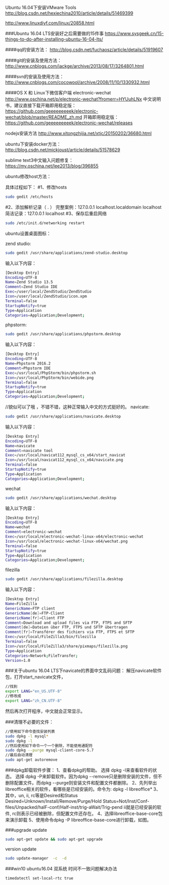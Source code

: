 Ubuntu 16.04下安装VMware Tools
http://blog.csdn.net/hexiechina2010/article/details/51469399

http://www.linuxdiyf.com/linux/20858.html

###Ubuntu 16.04 LTS安装好之后需要做的15件事
https://www.sysgeek.cn/15-things-to-do-after-installing-ubuntu-16-04-lts/

####qq的安装方法：
http://blog.csdn.net/fuchaosz/article/details/51919607

####git的安装及使用方法：
http://www.cnblogs.com/jackge/archive/2013/08/17/3264801.html

####svn的安装及使用方法：
http://www.cnblogs.com/cocowool/archive/2008/11/10/1330932.html

####OS X 和 Linux下微信客户端 electronic-wechat
http://www.oschina.net/p/electronic-wechat?fromerr=HYUuhLNx
中文说明书，建议直接下载开箱即用稳定版：
https://github.com/geeeeeeeeek/electronic-wechat/blob/master/README_zh.md
开箱即用稳定版：
https://github.com/geeeeeeeeek/electronic-wechat/releases

nodejs安装方法
http://www.xitongzhijia.net/xtjc/20150202/36680.html

ubuntu下安装docker方法：
http://blog.csdn.net/mickjoust/article/details/51578629

sublime text3中文输入问题修复：
https://my.oschina.net/lee2013/blog/396855


ubuntu修改host方法：

具体过程如下：
#1、修改hosts
```sh
sudo gedit /etc/hosts
```
#2、添加解析记录（ . ）
完整案例：127.0.0.1 localhost.localdomain localhost
简洁记录：127.0.0.1 localhost
#3、保存后重启网络
```sh
sudo /etc/init.d/networking restart
```


ubuntu设置桌面图标：

zend studio:
```sh
sudo gedit /usr/share/applications/zend-studio.desktop
```

输入以下内容：
```sh
[Desktop Entry]
Encoding=UTF-8
Name=Zend Studio 13.5
Comment=Zend Studio IDE
Exec=/user/local/ZendStudio/ZendStudio
Icon=/user/local/ZendStudio/icon.xpm
Terminal=false
StartupNotify=true
Type=Application
Categories=Application;Development;
```

phpstorm:
```sh
sudo gedit /usr/share/applications/phpstorm.desktop
```
输入以下内容：
```sh
[Desktop Entry]
Encoding=UTF-8
Name=Phpstorm 2016.2
Comment=Phpstorm IDE
Exec=/usr/local/PhpStorm/bin/phpstorm.sh
Icon=/usr/local/PhpStorm/bin/webide.png
Terminal=false
StartupNotify=true
Type=Application
Categories=Application;Development;
```

//貌似可以了哦 ，不错不错，这种正常输入中文的方式挺好的。
navicate:
```sh
sudo gedit /usr/share/applications/navicate.desktop
```
输入以下内容：
```sh
[Desktop Entry]
Encoding=UTF-8
Name=navicate
Comment=navicate tool
Exec=/usr/local/navicat112_mysql_cs_x64/start_navicat
Icon=/usr/local/navicat112_mysql_cs_x64/navicate.png
Terminal=false
StartupNotify=true
Type=Application
Categories=Application;Development;
```

wechat
```sh
sudo gedit /usr/share/applications/wechat.desktop
```
输入以下内容：
```sh
[Desktop Entry]
Encoding=UTF-8
Name=wechat
Comment=electronic-wechat
Exec=/usr/local/electronic-wechat-linux-x64/electronic-wechat
Icon=/usr/local/electronic-wechat-linux-x64/wechat.png
Terminal=false
StartupNotify=true
Type=Application
Categories=Application;Development;
```

filezilla
```sh
sudo gedit /usr/share/applications/filezilla.desktop
```
输入以下内容：
```sh
[Desktop Entry]
Name=FileZilla
GenericName=FTP client
GenericName[de]=FTP-Client
GenericName[fr]=Client FTP
Comment=Download and upload files via FTP, FTPS and SFTP
Comment[de]=Dateien über FTP, FTPS und SFTP übertragen
Comment[fr]=Transférer des fichiers via FTP, FTPS et SFTP
Exec=/usr/local/FileZilla3/bin/filezilla
Terminal=false
Icon=/usr/local/FileZilla3/share/pixmaps/filezilla.png
Type=Application
Categories=Network;FileTransfer;
Version=1.0
```

###关于ubuntu 16.04 LTS下navicate的界面中文乱码问题：
解压navicate软件包，打开start_navicate文件，
```sh
//找到
export LANG="en_US.UTF-8"
//修改成
export LANG="zh_CN.UTF-8"
```
然后再次打开程序，中文就会正常显示。


###清理不必要的文件：
```sh
//使用如下命令查找安装列表
sudo dpkg -l mysql*
sudo dpkg -l
//然后使用如下命令一个一个删除，不能使用通配符
sudo dpkg --purge mysql-client-core-5.7
//最后自动清理
sudo apt-get autoremove
```


###dpkg卸载软件步骤：
1、查看dpkg的帮助。
选择 dpkg -l来查看软件的状态。
选择 dpkg -P来卸载软件。因为dpkg --remove只是删除安装的文件，但不删除配置文件。而dpkg --purge则安装文件和配置文件都删除。
2、先列举出libreoffice相关的软件，看哪些是已经安装的。命令为: dpkg -l libreoffice*
3、其中，un, ii, rc等是Desired和Status
Desired=Unknown/Install/Remove/Purge/Hold
Status=Not/Inst/Conf-files/Unpacked/halF-conf/Half-inst/trig-aWait/Trig-pend
ii就是已经安装的软件, rc则表示已经被删除，但配置文件还存在。
4、选择libreoffice-base-core包来演示卸载
5、使用命令dpkg -P libreoffice-base-core进行卸载，如图。


###upgrade
update
```sh
sudo apt-get update && sudo apt-get upgrade
```

version update
```sh
sudo update-manager  -c  -d 
```

###win10 ubuntu16.04 双系统 时间不一致问题解决办法
```sh
timedatectl set-local-rtc true 
```